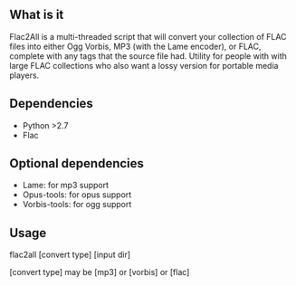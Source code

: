 ## What is it
Flac2All is a multi-threaded script that will convert your collection of FLAC files into either Ogg Vorbis, MP3 (with the Lame encoder), or FLAC, complete with any tags that the source file had. Utility for people with with large FLAC collections who also want a lossy version for portable media players.

## Dependencies
* Python >2.7
* Flac

## Optional dependencies
* Lame: for mp3 support
* Opus-tools: for opus support
* Vorbis-tools: for ogg support

## Usage
flac2all [convert type] [input dir]

[convert type] may be [mp3] or [vorbis] or [flac]
